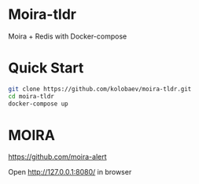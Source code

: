 # Moira-tldr
Moira + Redis with Docker-compose

# Quick Start
```sh
git clone https://github.com/kolobaev/moira-tldr.git
cd moira-tldr
docker-compose up
```

# MOIRA
https://github.com/moira-alert

Open http://127.0.0.1:8080/ in browser

